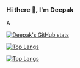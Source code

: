 ### Hi there 👋, I'm Deepak

A 

[![Deepak's GitHub stats](https://github-readme-stats.vercel.app/api?username=DeepakVk18&theme=dark)](https://github.com/DeepakVk18/github-readme-stats)

[![Top Langs](https://github-readme-stats.vercel.app/api/top-langs/?username=DeepakVk18)](https://github.com/DeepakVk18/github-readme-stats)

[![Top Langs](https://github-readme-stats.vercel.app/api/top-langs/?username=anuraghazra&layout=donut)](https://github.com/anuraghazra/github-readme-stats)


<!--
**Deepakvk18/DeepakVk18** is a ✨ _special_ ✨ repository because its `README.md` (this file) appears on your GitHub profile.

Here are some ideas to get you started:

- 🔭 I’m currently working on ...
- 🌱 I’m currently learning ...
- 👯 I’m looking to collaborate on ...
- 🤔 I’m looking for help with ...
- 💬 Ask me about ...
- 📫 How to reach me: ...
-->
